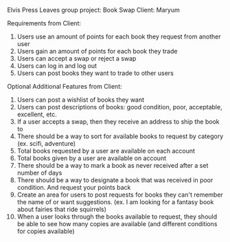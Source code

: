 Elvis Press Leaves group project: Book Swap
Client: Maryum


Requirements from Client:
1. Users use an amount of points for each book they request from another user
2. Users gain an amount of points for each book they trade
3. Users can accept a swap or reject a swap
4. Users can log in and log out
5. Users can post books they want to trade to other users

Optional Additional Features from Client:
1. Users can post a wishlist of books they want
2. Users can post descriptions of books: good condition, poor, acceptable, excellent, etc.
3. If a user accepts a swap, then they receive an address to ship the book to
4. There should be a way to sort for available books to request by category (ex. scifi, adventure)
5. Total books requested by a user are available on each account
6. Total books given by a user are available on account
7. There should be a way to mark a book as never received after a set number of days
8. There should be a way to designate a book that was received in poor condition. And request your points back
9. Create an area for users to post requests for books they can't remember the name of or want suggestions. (ex. I am looking for a fantasy book about fairies that ride squirrels)
10. When a user looks through the books available to request, they should be able to see how many copies are available (and different conditions for copies available)
